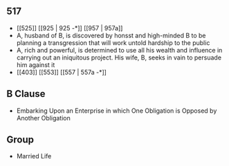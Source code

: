 ## 517
- [[525]] [[925 | 925 -*]] [[957 | 957a]] 
- A, husband of B, is discovered by honsst and high-minded B to be planning a transgression that will work untold hardship to the public
- A, rich and powerful, is determined to use all his wealth and influence in carrying out an iniquitous project. His wife, B, seeks in vain to persuade him against it
- [[403]] [[553]] [[557 | 557a -*]] 

## B Clause
- Embarking Upon an Enterprise in which One Obligation is Opposed by Another Obligation

## Group
- Married Life

